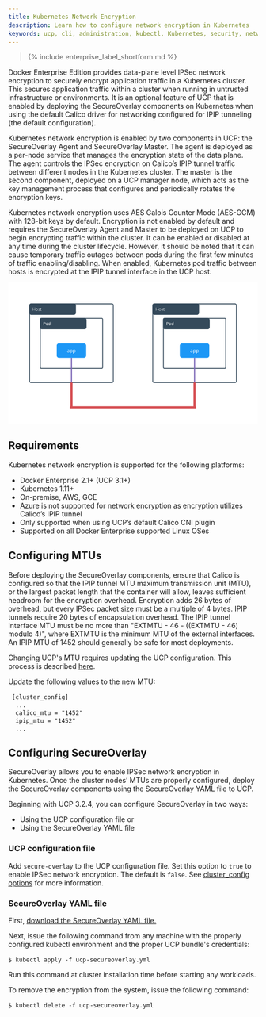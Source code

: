 ```yaml
---
title: Kubernetes Network Encryption
description: Learn how to configure network encryption in Kubernetes
keywords: ucp, cli, administration, kubectl, Kubernetes, security, network, ipsec, ipip, esp, calico
---
```


>{% include enterprise_label_shortform.md %}

Docker Enterprise Edition provides data-plane level IPSec network encryption to securely encrypt application
traffic in a Kubernetes cluster. This secures application traffic within a cluster when running in untrusted
infrastructure or environments. It is an optional feature of UCP that is enabled by deploying the SecureOverlay
components on Kubernetes when using the default Calico driver for networking configured for IPIP tunneling
(the default configuration).

Kubernetes network encryption is enabled by two components in UCP: the SecureOverlay Agent and SecureOverlay
Master. The agent is deployed as a per-node service that manages the encryption state of the data plane. The
agent controls the IPSec encryption on Calico’s IPIP tunnel traffic between different nodes in the Kubernetes
cluster. The master is the second component, deployed on a UCP manager node, which acts as the key management
process that configures and periodically rotates the encryption keys.

Kubernetes network encryption uses AES Galois Counter Mode (AES-GCM) with 128-bit keys by default. Encryption
is not enabled by default and requires the SecureOverlay Agent and Master to be deployed on UCP to begin
encrypting traffic within the cluster. It can be enabled or disabled at any time during the cluster lifecycle.
However, it should be noted that it can cause temporary traffic outages between pods during the first few minutes
of traffic enabling/disabling. When enabled, Kubernetes pod traffic between hosts is encrypted at the IPIP tunnel
interface in the UCP host.

![Kubernetes Network Encryption](/ee/images/kubernetes-network-encryption.png)

## Requirements

Kubernetes network encryption is supported for the following platforms:
* Docker Enterprise 2.1+ (UCP 3.1+)
* Kubernetes 1.11+
* On-premise, AWS, GCE
* Azure is not supported for network encryption as encryption utilizes Calico’s IPIP tunnel
* Only supported when using UCP’s default Calico CNI plugin
* Supported on all Docker Enterprise supported Linux OSes

## Configuring MTUs

Before deploying the SecureOverlay components, ensure that Calico is configured so that the IPIP tunnel
MTU maximum transmission unit (MTU), or the largest packet length that the container will allow, leaves sufficient headroom for the encryption overhead.   Encryption adds 26 bytes of overhead, but every IPSec
packet size must be a multiple of 4 bytes.  IPIP tunnels require 20 bytes of encapsulation overhead.  The IPIP
tunnel interface MTU must be no more than "EXTMTU - 46 - ((EXTMTU - 46) modulo 4)", where EXTMTU is the minimum MTU
of the external interfaces.   An IPIP MTU of 1452 should generally be safe for most deployments.

Changing UCP's MTU requires updating the UCP configuration.  This process is described [here](/ee/ucp/admin/configure/ucp-configuration-file).

Update the following values to the new MTU:

     [cluster_config]
      ...
      calico_mtu = "1452"
      ipip_mtu = "1452"
      ...

## Configuring SecureOverlay

SecureOverlay allows you to enable IPSec network encryption in Kubernetes. Once the cluster nodes’ MTUs are properly configured, deploy the SecureOverlay components using the SecureOverlay YAML file to UCP.

Beginning with UCP 3.2.4, you can configure SecureOverlay in two ways:
* Using the UCP configuration file or
* Using the SecureOverlay YAML file

### UCP configuration file

Add `secure-overlay` to the UCP configuration file. Set this option to `true` to enable IPSec network encryption. The default is `false`. See [cluster_config options](https://docs.docker.com/ee/ucp/admin/configure/ucp-configuration-file/#cluster_config-table-required) for more information.

### SecureOverlay YAML file

First, [download the SecureOverlay YAML file.](ucp-secureoverlay.yml)

Next, issue the following command from any machine with the properly configured kubectl environment and the proper UCP bundle's credentials:

```
$ kubectl apply -f ucp-secureoverlay.yml
```

Run this command at cluster installation time before starting any workloads.

To remove the encryption from the system, issue the following command:

```
$ kubectl delete -f ucp-secureoverlay.yml
```
